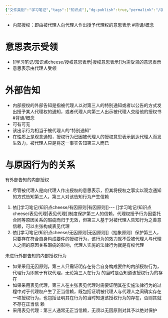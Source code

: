 ```yaml
---
{"文件类别":"学习笔记","tags":["知识点"],"dg-publish":true,"permalink":"/学习笔记/知识点cheese/内部授权/","dgPassFrontmatter":true}
---
```


- 内部授权：即由被代理人向代理人作出授予代理权的意思表示 #背诵/概念 
# 意思表示受领
- [[学习笔记/知识点cheese/授权意思表示\|授权意思表示]]为需受领的意思表示
- 意思表示由代理人受领

# 外部告知
- 内部授权的外部告知是指被代理人以对第三人的特别通知或者以公告的方式发出授予某人代理权的通知，或者代理人向第三人出示被代理人交给他的授权书 #背诵/概念 
- 可有可无
- 该出示行为相当于被代理人的“特别通知”
- 在性质上是观念通知，授权行为已因被代理人的授权意思表示到达代理人而发生效力，被代理人只是将这一事实告知第三人而已
# 与原因行为的关系
有外部告知的内部授权
- 尽管被代理人是向代理人作出授权的意思表示，但其将授权之事实以观念通知的方式告知第三人，第三人对该告知行为产生信赖
1. 依[[学习笔记/知识点cheese/有因原则\|有因原则]]--- [[学习笔记/知识点cheese/表见代理\|表见代理]]制度保护第三人的信赖，代理权授予行为因委托合同等原因关系的瑕疵而归于无效，但第三人基于对被代理人告知行为之善意信赖，可以主张构成表见代理
2. 依[[学习笔记/知识点cheese/无因原则\|无因原则]]（抽象原则）保护第三人，只要存在符合自身构成要件的授权行为，该行为的效力就不受被代理人与代理人之间的原因关系瑕疵的影响，代理人实施的法律行为就是有权代理

未进行外部告知的内部授权行为
- 如果采用无因原则，第三人只需证明存在符合自身构成要件的内部授权行为，代理行为即属于有权代理，无论第三人在行为 的当时是否知道该授权行为的存在
- 如果采用表见代理，第三人在主张表见代理时需要证明其在实施法律行为的过程中对于代理权产生了正当信赖，既包括证明被代理人与代理人之间确实存在一项授权行为，也包括证明其在行为的当时知道该授权行为的存在，否则其就不存在正当信 赖
- 采用表见代理：第三人通常无正当信赖，无须以无因原则对其予以绝对保护
